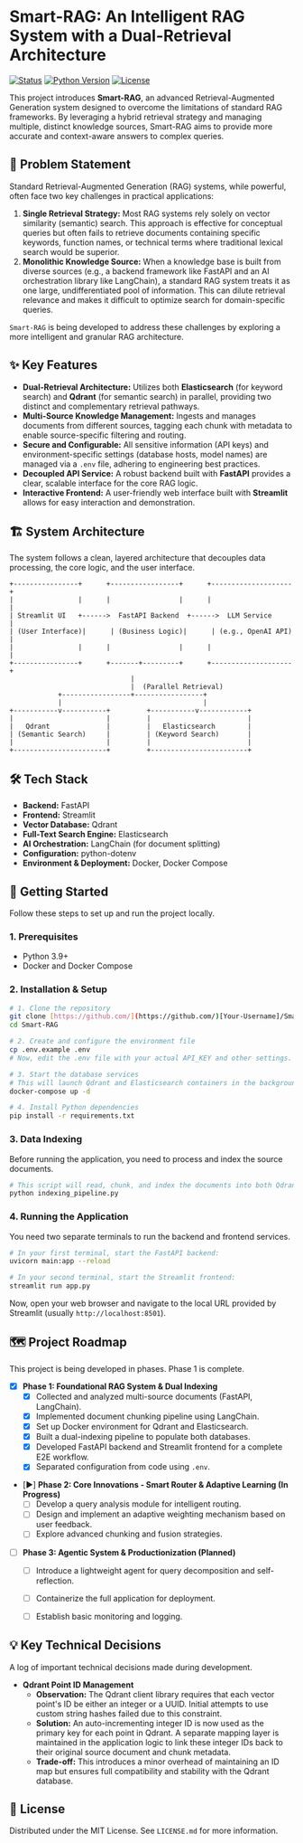 # Smart-RAG: An Intelligent RAG System with a Dual-Retrieval Architecture

[![Status](https://img.shields.io/badge/Status-Phase%201%20Complete-green)](https://shields.io/)
[![Python Version](https://img.shields.io/badge/Python-3.9+-blue.svg)](https://shields.io/)
[![License](https://img.shields.io/badge/License-MIT-brightgreen.svg)](LICENSE.md)

This project introduces **Smart-RAG**, an advanced Retrieval-Augmented Generation system designed to overcome the limitations of standard RAG frameworks. By leveraging a hybrid retrieval strategy and managing multiple, distinct knowledge sources, Smart-RAG aims to provide more accurate and context-aware answers to complex queries.

## 🎯 Problem Statement

Standard Retrieval-Augmented Generation (RAG) systems, while powerful, often face two key challenges in practical applications:

1.  **Single Retrieval Strategy:** Most RAG systems rely solely on vector similarity (semantic) search. This approach is effective for conceptual queries but often fails to retrieve documents containing specific keywords, function names, or technical terms where traditional lexical search would be superior.
2.  **Monolithic Knowledge Source:** When a knowledge base is built from diverse sources (e.g., a backend framework like FastAPI and an AI orchestration library like LangChain), a standard RAG system treats it as one large, undifferentiated pool of information. This can dilute retrieval relevance and makes it difficult to optimize search for domain-specific queries.

`Smart-RAG` is being developed to address these challenges by exploring a more intelligent and granular RAG architecture.

## ✨ Key Features

* **Dual-Retrieval Architecture:** Utilizes both **Elasticsearch** (for keyword search) and **Qdrant** (for semantic search) in parallel, providing two distinct and complementary retrieval pathways.
* **Multi-Source Knowledge Management:** Ingests and manages documents from different sources, tagging each chunk with metadata to enable source-specific filtering and routing.
* **Secure and Configurable:** All sensitive information (API keys) and environment-specific settings (database hosts, model names) are managed via a `.env` file, adhering to engineering best practices.
* **Decoupled API Service:** A robust backend built with **FastAPI** provides a clear, scalable interface for the core RAG logic.
* **Interactive Frontend:** A user-friendly web interface built with **Streamlit** allows for easy interaction and demonstration.

## 🏗️ System Architecture

The system follows a clean, layered architecture that decouples data processing, the core logic, and the user interface.

```
+----------------+      +-----------------+      +--------------------+
|                |      |                 |      |                    |
| Streamlit UI   +------>  FastAPI Backend  +------>  LLM Service      |
| (User Interface)|      | (Business Logic)|      | (e.g., OpenAI API) |
|                |      |                 |      |                    |
+----------------+      +-------+---------+      +--------------------+
                              |
                              |  (Parallel Retrieval)
            +-----------------+-----------------+
            |                                   |
+-----------v-----------+         +-----------v------------+
|                       |         |                        |
|   Qdrant              |         |   Elasticsearch        |
| (Semantic Search)     |         | (Keyword Search)       |
|                       |         |                        |
+-----------------------+         +------------------------+
```

## 🛠️ Tech Stack

* **Backend:** FastAPI
* **Frontend:** Streamlit
* **Vector Database:** Qdrant
* **Full-Text Search Engine:** Elasticsearch
* **AI Orchestration:** LangChain (for document splitting)
* **Configuration:** python-dotenv
* **Environment & Deployment:** Docker, Docker Compose

## 🚀 Getting Started

Follow these steps to set up and run the project locally.

### 1. Prerequisites

* Python 3.9+
* Docker and Docker Compose

### 2. Installation & Setup

```bash
# 1. Clone the repository
git clone [https://github.com/](https://github.com/)[Your-Username]/Smart-RAG.git
cd Smart-RAG

# 2. Create and configure the environment file
cp .env.example .env
# Now, edit the .env file with your actual API_KEY and other settings.

# 3. Start the database services
# This will launch Qdrant and Elasticsearch containers in the background.
docker-compose up -d

# 4. Install Python dependencies
pip install -r requirements.txt
```

### 3. Data Indexing

Before running the application, you need to process and index the source documents.

```bash
# This script will read, chunk, and index the documents into both Qdrant and Elasticsearch.
python indexing_pipeline.py
```

### 4. Running the Application

You need two separate terminals to run the backend and frontend services.

```bash
# In your first terminal, start the FastAPI backend:
uvicorn main:app --reload

# In your second terminal, start the Streamlit frontend:
streamlit run app.py
```
Now, open your web browser and navigate to the local URL provided by Streamlit (usually `http://localhost:8501`).

## 🗺️ Project Roadmap

This project is being developed in phases. Phase 1 is complete.

- [x] **Phase 1: Foundational RAG System & Dual Indexing**
    - [x] Collected and analyzed multi-source documents (FastAPI, LangChain).
    - [x] Implemented document chunking pipeline using LangChain.
    - [x] Set up Docker environment for Qdrant and Elasticsearch.
    - [x] Built a dual-indexing pipeline to populate both databases.
    - [x] Developed FastAPI backend and Streamlit frontend for a complete E2E workflow.
    - [x] Separated configuration from code using `.env`.

- [▶️] **Phase 2: Core Innovations - Smart Router & Adaptive Learning (In Progress)**
    - [ ] Develop a query analysis module for intelligent routing.
    - [ ] Design and implement an adaptive weighting mechanism based on user feedback.
    - [ ] Explore advanced chunking and fusion strategies.

- [ ] **Phase 3: Agentic System & Productionization (Planned)**
    - [ ] Introduce a lightweight agent for query decomposition and self-reflection.
    - [ ] Containerize the full application for deployment.
    - [ ] Establish basic monitoring and logging.


## 💡 Key Technical Decisions

A log of important technical decisions made during development.

* **Qdrant Point ID Management**
    * **Observation:** The Qdrant client library requires that each vector point's ID be either an integer or a UUID. Initial attempts to use custom string hashes failed due to this constraint.
    * **Solution:** An auto-incrementing integer ID is now used as the primary key for each point in Qdrant. A separate mapping layer is maintained in the application logic to link these integer IDs back to their original source document and chunk metadata.
    * **Trade-off:** This introduces a minor overhead of maintaining an ID map but ensures full compatibility and stability with the Qdrant database.

## 📄 License

Distributed under the MIT License. See `LICENSE.md` for more information.